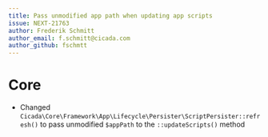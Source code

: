 ```yaml
---
title: Pass unmodified app path when updating app scripts
issue: NEXT-21763
author: Frederik Schmitt
author_email: f.schmitt@cicada.com
author_github: fschmtt
---
```

# Core
* Changed `Cicada\Core\Framework\App\Lifecycle\Persister\ScriptPersister::refresh()` to pass unmodified `$appPath` to the `::updateScripts()` method
